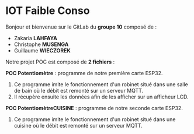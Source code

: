 # IOT Faible Conso

Bonjour et bienvenue sur le GitLab du **groupe 10** composé de :
- Zakaria **LAHFAYA**
- Christophe **MUSENGA**
- Guillaume **WIECZOREK**

Notre projet POC est composé de **2 fichiers** :

**POC Potentiomètre** : programme de notre première carte ESP32.

1. Ce programme imite le fonctionnement d'un robinet situé dans une salle de bain où le débit est remonté sur un serveur MQTT.
2. Il récupère ensuite les données afin de les afficher sur un afficheur LCD.
						
**POC PotentiomètreCUISINE** : programme de notre seconde carte ESP32.
1. Ce programme imite le fonctionnement d'un robinet situé dans une cuisine où le débit est remonté sur un serveur MQTT.
